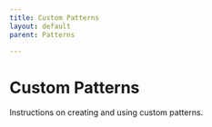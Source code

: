 ```yaml
---
title: Custom Patterns
layout: default
parent: Patterns

---
```


# Custom Patterns

Instructions on creating and using custom patterns.

